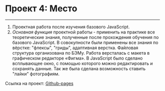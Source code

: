 # Проект 4: Место
------

 1. Проектная работа после изучения базового JavaScript. 
 2. *Основная функция* проектной работы - применить на практике все теоретические знания, полученные после прохождения обучения по базового JavaScript. В совокупности были применены все знания по вёрстке: "флексы", "гриды", адаптивная верстка. Файловая структура организована по БЭМу. Работа версталась с макета в графическом редакторе «Фигма». В JavaScript было сделано всплывающее окно, с помощью которого можно редактировать и сохранять данные. Так же была сделана возможность ставить "лайки" фотографиям.

Ссылка на проект:  [Github-pages](https://ulist2020.github.io/mesto/index.html)